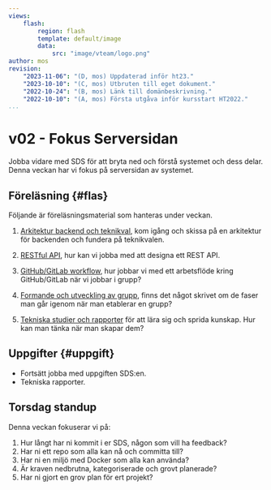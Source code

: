 ```yaml
---
views:
    flash:
        region: flash
        template: default/image
        data:
            src: "image/vteam/logo.png"
author: mos
revision:
    "2023-11-06": "(D, mos) Uppdaterad inför ht23."
    "2023-10-10": "(C, mos) Utbruten till eget dokument."
    "2022-10-24": "(B, mos) Länk till domänbeskrivning."
    "2022-10-10": "(A, mos) Första utgåva inför kursstart HT2022."
...
```

v02 - Fokus Serversidan
=========================

Jobba vidare med SDS för att bryta ned och förstå systemet och dess delar. Denna veckan har vi fokus på serversidan av systemet.



<!--
TODO

* Jobba igenom allt föreläsningsmaterial nedan. Gör slides? så blir det enklare att genomföra presentationerna. Allt behöver jobbas igenom.
* I nuläget hinns inte allt med på listan så man behöver kapa  och prioritera vad som sägs.

Lägg till som egna spellistor?

Projektplanering
* Hur bryter man ned kraven? (excel)
* Hur gör man en tidplan för projektet (inledande fasen och hela)? (excel)

Jobba med aktiviteter i Github
1. Kan GitHub Projects vara ett sätt att hantera det som skall göras?
1. Flytta [GitHub/GitLab workflow](./../forelasning/git-workflow), till en sådan spelista?
1. Visa hur man gör PR med granskning innan merge.

-->



Föreläsning {#flas}
-------------------------

Följande är föreläsningsmaterial som hanteras under veckan.

1. [Arkitektur backend och teknikval](./../forelasning/backend), kom igång och skissa på en arkitektur för backenden och fundera på teknikvalen.

1. [RESTful API](./../forelasning/rest-api), hur kan vi jobba med att designa ett REST API.

1. [GitHub/GitLab workflow](./../forelasning/git-workflow), hur jobbar vi med ett arbetsflöde kring GitHub/GitLab när vi jobbar i grupp? 

1. [Formande och utveckling av grupp](./../forelasning/grupp-utveckling), finns det något skrivet om de faser man går igenom när man etablerar en grupp?

1. [Tekniska studier och rapporter](./../tekniska-rapporter) för att lära sig och sprida kunskap. Hur kan man tänka när man skapar dem?



Uppgifter {#uppgift}
-------------------------

* Fortsätt jobba med uppgiften SDS:en.
* Tekniska rapporter.



Torsdag standup
-----------------------

Denna veckan fokuserar vi på:

1. Hur långt har ni kommit i er SDS, någon som vill ha feedback?
1. Har ni ett repo som alla kan nå och committa till?
1. Har ni en miljö med Docker som alla kan använda?
1. Är kraven nedbrutna, kategoriserade och grovt planerade?
1. Har ni gjort en grov plan för ert projekt?

<!--
Besvara dessa med exempel?

* Hur bryter man ned kraven? (excel)
* Hur gör man en tidplan för projektet? (excel)
-->